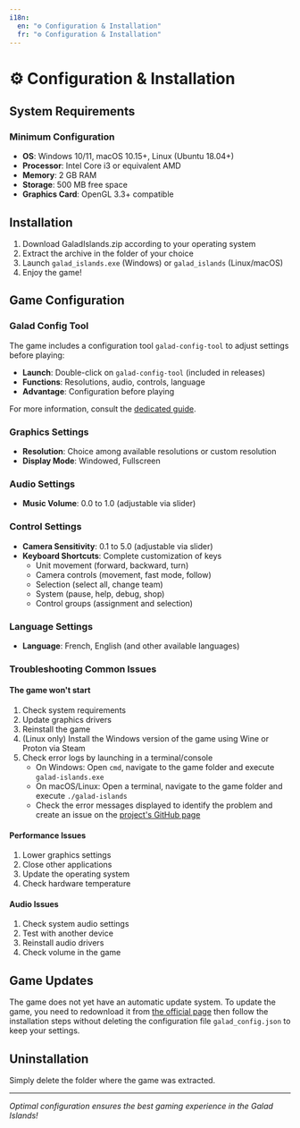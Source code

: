 ```yaml
---
i18n:
  en: "⚙️ Configuration & Installation"
  fr: "⚙️ Configuration & Installation"
---
```


# ⚙️ Configuration & Installation

## System Requirements

### Minimum Configuration

- **OS**: Windows 10/11, macOS 10.15+, Linux (Ubuntu 18.04+)
- **Processor**: Intel Core i3 or equivalent AMD
- **Memory**: 2 GB RAM
- **Storage**: 500 MB free space
- **Graphics Card**: OpenGL 3.3+ compatible


## Installation

1. Download GaladIslands.zip according to your operating system
2. Extract the archive in the folder of your choice
3. Launch `galad_islands.exe` (Windows) or `galad_islands` (Linux/macOS)
4. Enjoy the game!

## Game Configuration

### Galad Config Tool

The game includes a configuration tool `galad-config-tool` to adjust settings before playing:

- **Launch**: Double-click on `galad-config-tool` (included in releases)
- **Functions**: Resolutions, audio, controls, language
- **Advantage**: Configuration before playing

For more information, consult the [dedicated guide](../tools/galad-config-tool.md).

### Graphics Settings

- **Resolution**: Choice among available resolutions or custom resolution
- **Display Mode**: Windowed, Fullscreen

### Audio Settings

- **Music Volume**: 0.0 to 1.0 (adjustable via slider)

### Control Settings

- **Camera Sensitivity**: 0.1 to 5.0 (adjustable via slider)
- **Keyboard Shortcuts**: Complete customization of keys
  - Unit movement (forward, backward, turn)
  - Camera controls (movement, fast mode, follow)
  - Selection (select all, change team)
  - System (pause, help, debug, shop)
  - Control groups (assignment and selection)

### Language Settings

- **Language**: French, English (and other available languages)

### Troubleshooting Common Issues

#### The game won't start

1. Check system requirements
2. Update graphics drivers
3. Reinstall the game
4. (Linux only) Install the Windows version of the game using Wine or Proton via Steam
5. Check error logs by launching in a terminal/console
   - On Windows: Open `cmd`, navigate to the game folder and execute `galad-islands.exe`
   - On macOS/Linux: Open a terminal, navigate to the game folder and execute `./galad-islands`
   - Check the error messages displayed to identify the problem and create an issue on the [project's GitHub page](https://github.com/Galad-Islands/Issues)

#### Performance Issues

1. Lower graphics settings
2. Close other applications
3. Update the operating system
4. Check hardware temperature

#### Audio Issues

1. Check system audio settings
2. Test with another device
3. Reinstall audio drivers
4. Check volume in the game

## Game Updates

The game does not yet have an automatic update system. To update the game, you need to redownload it from [the official page](https://fydyr.github.io/Galad-Islands/releases/) then follow the installation steps without deleting the configuration file `galad_config.json` to keep your settings.

## Uninstallation

Simply delete the folder where the game was extracted.

---

*Optimal configuration ensures the best gaming experience in the Galad Islands!*
